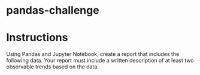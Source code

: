 # pandas-challenge
 
# Instructions

Using Pandas and Jupyter Notebook, create a report that includes the following data. Your report must include a written description of at least two observable trends based on the data.



